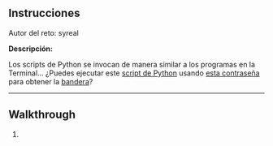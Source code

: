 ## Instrucciones

Autor del reto: syreal


**Descripción:**

Los scripts de Python se invocan de manera similar a los programas en la Terminal... ¿Puedes ejecutar este [script de Python](../comp-files/ende.py) usando [esta contraseña](../comp-files/pw.txt) para obtener la [bandera](../comp-files/flag.txt.en)?

***

## Walkthrough

1. 